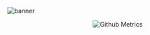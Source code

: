 ![banner](banner.png)
 <p align="center"> 
    <img src="https://metrics.lecoq.io/Loeka1234?base.header=0&base.metadata=0&pagespeed=1&languages=1&pagespeed.detailed=false" alt="Github Metrics">
 </p>
